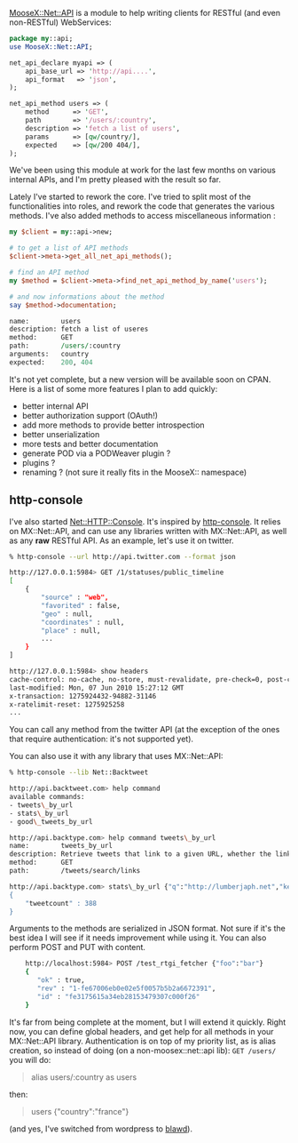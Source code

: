 [MooseX::Net::API](http://git.lumberjaph.net/p5-moosex-net-api.git/) is a module to help writing clients for RESTful (and even non-RESTful) WebServices:

```perl
package my::api;
use MooseX::Net::API;

net_api_declare myapi => (
    api_base_url => 'http://api....',
    api_format   => 'json',
);

net_api_method users => (
    method      => 'GET',
    path        => '/users/:country',
    description => 'fetch a list of users',
    params      => [qw/country/],
    expected    => [qw/200 404/],
);
```

We've been using this module at work for the last few months on various internal APIs, and I'm pretty pleased with the result so far.

Lately I've started to rework the core. I've tried to split most of the functionalities into roles, and rework the code that generates the various methods. I've also added methods to access miscellaneous information :

```perl
my $client = my::api->new;

# to get a list of API methods
$client->meta->get_all_net_api_methods();

# find an API method
my $method = $client->meta->find_net_api_method_by_name('users');

# and now informations about the method
say $method->documentation;

name:        users
description: fetch a list of useres
method:      GET
path:        /users/:country
arguments:   country
expected:    200, 404
```

It's not yet complete, but a new version will be available soon on CPAN. Here is a list of some more features I plan to add quickly:

* better internal API
* better authorization support (OAuth!)
* add more methods to provide better introspection
* better unserialization
* more tests and better documentation
* generate POD via a PODWeaver plugin ?
* plugins ?
* renaming ? (not sure it really fits in the MooseX:: namespace)

## http-console

I've also started [Net::HTTP::Console](http://git.lumberjaph.net/p5-net-http-console.git/). It's inspired by [http-console](http://github.com/cloudhead/http-console). It relies on MX::Net::API, and can use any libraries written with MX::Net::API, as well as any **raw** RESTful API. As an example, let's use it on twitter.

```bash
% http-console --url http://api.twitter.com --format json

http://127.0.0.1:5984> GET /1/statuses/public_timeline
[
    {
        "source" : "web",
        "favorited" : false,
        "geo" : null,
        "coordinates" : null,
        "place" : null,
        ...
    }
]

http://127.0.0.1:5984> show headers
cache-control: no-cache, no-store, must-revalidate, pre-check=0, post-check=0
last-modified: Mon, 07 Jun 2010 15:27:12 GMT
x-transaction: 1275924432-94882-31146
x-ratelimit-reset: 1275925258
...
```

You can call any method from the twitter API (at the exception of the ones that require authentication: it's not supported yet).

You can also use it with any library that uses MX::Net::API:

```bash
% http-console --lib Net::Backtweet

http://api.backtweet.com> help command
available commands:
- tweets\_by_url
- stats\_by_url
- good\_tweets_by_url

http://api.backtype.com> help command tweets\_by_url
name:        tweets_by_url
description: Retrieve tweets that link to a given URL, whether the links are shortened or unshortened.
method:      GET
path:        /tweets/search/links

http://api.backtype.com> stats\_by_url {"q":"http://lumberjaph.net","key":s3kr3t"}
{
    "tweetcount" : 388
}
```

Arguments to the methods are serialized in JSON format. Not sure if it's the best idea I will see if it needs improvement while using it. You can also perform POST and PUT with content.

```bash
    http://localhost:5984> POST /test_rtgi_fetcher {"foo":"bar"}
    {
       "ok" : true,
       "rev" : "1-fe67006eb0e02e5f0057b5b2a6672391",
       "id" : "fe3175615a34eb28153479307c000f26"
    }
```

It's far from being complete at the moment, but I will extend it quickly. Right now, you can define global headers, and get help for all methods in your MX::Net::API library. Authentication is on top of my priority list, as is alias creation, so instead of doing (on a non-moosex::net::api lib): `GET /users/` you will do:

> alias users/:country as users

then:

> users {"country":"france"}

(and yes, I've switched from wordpress to [blawd](http://github.com/perigrin/blawd)).
